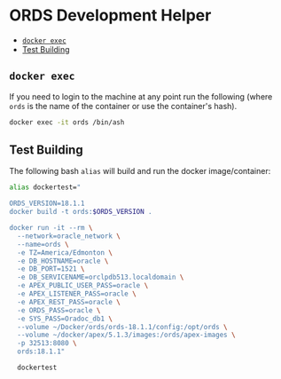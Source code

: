 # ORDS Development Helper

<!-- TOC depthFrom:2 insertAnchor:false -->

- [`docker exec`](#docker-exec)
- [Test Building](#test-building)

<!-- /TOC -->


## `docker exec`

If you need to login to the machine at any point run the following (where `ords` is the name of the container or use the container's hash).

```bash
docker exec -it ords /bin/ash
```

## Test Building

The following bash `alias` will build and run the docker image/container:

```bash
alias dockertest="

ORDS_VERSION=18.1.1
docker build -t ords:$ORDS_VERSION .

docker run -it --rm \
  --network=oracle_network \
  --name=ords \
  -e TZ=America/Edmonton \
  -e DB_HOSTNAME=oracle \
  -e DB_PORT=1521 \
  -e DB_SERVICENAME=orclpdb513.localdomain \
  -e APEX_PUBLIC_USER_PASS=oracle \
  -e APEX_LISTENER_PASS=oracle \
  -e APEX_REST_PASS=oracle \
  -e ORDS_PASS=oracle \
  -e SYS_PASS=Oradoc_db1 \
  --volume ~/Docker/ords/ords-18.1.1/config:/opt/ords \
  --volume ~/docker/apex/5.1.3/images:/ords/apex-images \
  -p 32513:8080 \
  ords:18.1.1"

  dockertest
  ```